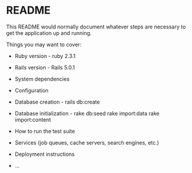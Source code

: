 # README

This README would normally document whatever steps are necessary to get the
application up and running.

Things you may want to cover:

* Ruby version - ruby 2.3.1
* Rails version - Rails 5.0.1

* System dependencies

* Configuration

* Database creation - rails db:create

* Database initialization - 
rake db:seed
rake import:data
rake import:content

* How to run the test suite

* Services (job queues, cache servers, search engines, etc.)

* Deployment instructions

* ...
